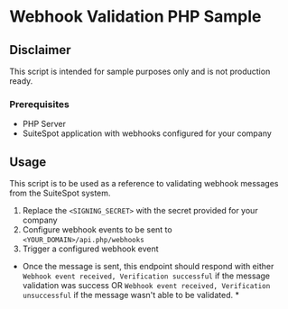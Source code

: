 # Webhook Validation PHP Sample

## Disclaimer

This script is intended for sample purposes only and is not production ready.

### Prerequisites

* PHP Server
* SuiteSpot application with webhooks configured for your company 

## Usage

This script is to be used as a reference to validating webhook messages from the SuiteSpot system.

1. Replace the `<SIGNING_SECRET>` with the secret provided for your company
2. Configure webhook events to be sent to `<YOUR_DOMAIN>/api.php/webhooks`
3. Trigger a configured webhook event

* Once the message is sent, this endpoint should respond with either `Webhook event received, Verification successful` if the message validation was success OR `Webhook event received, Verification unsuccessful` if the message wasn't able to be validated. *

